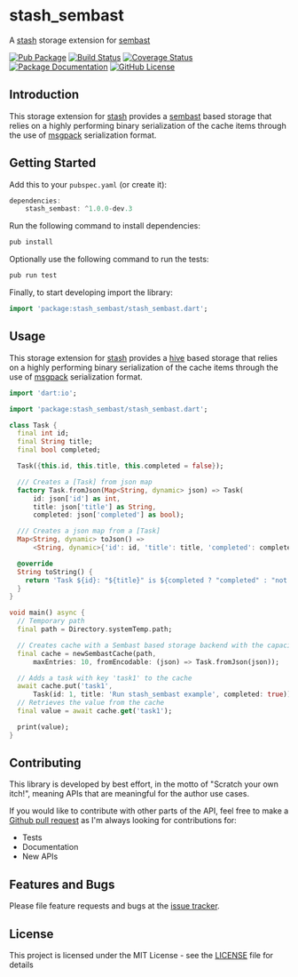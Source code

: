 # stash_sembast
A [stash](https://github.com/ivoleitao/stash) storage extension for [sembast](https://pub.dev/packages/sembast)

[![Pub Package](https://img.shields.io/pub/v/stash_sembast.svg?style=flat-square)](https://pub.dartlang.org/packages/stash_sembast)
[![Build Status](https://github.com/ivoleitao/shadertoy_api/workflows/build/badge.svg)](https://github.com/ivoleitao/stash_sembast/actions)
[![Coverage Status](https://codecov.io/gh/ivoleitao/stash_sembast/graph/badge.svg)](https://codecov.io/gh/ivoleitao/stash_sembast)
[![Package Documentation](https://img.shields.io/badge/doc-stash_sembast-blue.svg)](https://www.dartdocs.org/documentation/stash_sembast/latest)
[![GitHub License](https://img.shields.io/badge/License-MIT-yellow.svg)](https://opensource.org/licenses/MIT)

## Introduction

This storage extension for [stash](https://pub.dartlang.org/packages/stash) provides a 
[sembast](https://pub.dev/packages/sembast) based storage that relies on a highly performing binary serialization of the cache items through the use of [msgpack](https://msgpack.org) serialization format.

## Getting Started

Add this to your `pubspec.yaml` (or create it):

```dart
dependencies:
    stash_sembast: ^1.0.0-dev.3
```

Run the following command to install dependencies:

```dart
pub install
```

Optionally use the following command to run the tests:

```dart
pub run test
```

Finally, to start developing import the library:

```dart
import 'package:stash_sembast/stash_sembast.dart';
```

## Usage

This storage extension for [stash](https://pub.dartlang.org/packages/stash) provides a 
[hive](https://pub.dev/packages/sembast) based storage that relies on a highly performing binary serialization of the cache items through the use of [msgpack](https://msgpack.org) serialization format.


```dart
import 'dart:io';

import 'package:stash_sembast/stash_sembast.dart';

class Task {
  final int id;
  final String title;
  final bool completed;

  Task({this.id, this.title, this.completed = false});

  /// Creates a [Task] from json map
  factory Task.fromJson(Map<String, dynamic> json) => Task(
      id: json['id'] as int,
      title: json['title'] as String,
      completed: json['completed'] as bool);

  /// Creates a json map from a [Task]
  Map<String, dynamic> toJson() =>
      <String, dynamic>{'id': id, 'title': title, 'completed': completed};

  @override
  String toString() {
    return 'Task ${id}: "${title}" is ${completed ? "completed" : "not completed"}';
  }
}

void main() async {
  // Temporary path
  final path = Directory.systemTemp.path;

  // Creates cache with a Sembast based storage backend with the capacity of 10 entries
  final cache = newSembastCache(path,
      maxEntries: 10, fromEncodable: (json) => Task.fromJson(json));

  // Adds a task with key 'task1' to the cache
  await cache.put('task1',
      Task(id: 1, title: 'Run stash_sembast example', completed: true));
  // Retrieves the value from the cache
  final value = await cache.get('task1');

  print(value);
}
```

## Contributing

This library is developed by best effort, in the motto of "Scratch your own itch!", meaning APIs that are meaningful for the author use cases.

If you would like to contribute with other parts of the API, feel free to make a [Github pull request](https://github.com/ivoleitao/stash_sembast/pulls) as I'm always looking for contributions for:
* Tests
* Documentation
* New APIs

## Features and Bugs

Please file feature requests and bugs at the [issue tracker][tracker].

[tracker]: https://github.com/ivoleitao/stash_sembast/issues/new

## License

This project is licensed under the MIT License - see the [LICENSE](LICENSE) file for details